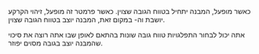 כאשר מופעל, המבנה יתחיל בטווח הגובה שצוין.
כאשר פרמטר זה מופעל, זיהוי הקרקע יושבת וה-
במקום זאת, המבנה יוצב בטווח הגובה שצוין.

אתה יכול לבחור התפלגויות טווח גובה שונות בהתאם לאופן שבו אתה רוצה את
סיכוי שהמבנה יוצב בגובה מסוים יפוזר.
